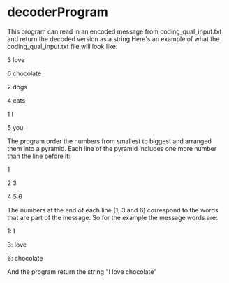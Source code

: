 # decoderProgram
This program can read in an encoded message from coding_qual_input.txt and return the decoded version as a string
Here's an example of what the coding_qual_input.txt file will look like:

3 love

6 chocolate

2 dogs

4 cats

1 I

5 you

The program order the numbers from smallest to biggest and arranged them into a pyramid. Each line of the pyramid includes one more number than the line before it:

1

2 3

4 5 6

The numbers at the end of each line (1, 3 and 6) correspond to the words that are part of the message. So for the example the message words are:

1: I

3: love

6: chocolate

And the program return the string "I love chocolate"

